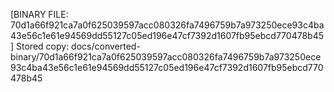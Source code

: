 [BINARY FILE: 70d1a66f921ca7a0f625039597acc080326fa7496759b7a973250ece93c4ba43e56c1e61e94569dd55127c05ed196e47cf7392d1607fb95ebcd770478b45]
Stored copy: docs/converted-binary/70d1a66f921ca7a0f625039597acc080326fa7496759b7a973250ece93c4ba43e56c1e61e94569dd55127c05ed196e47cf7392d1607fb95ebcd770478b45
